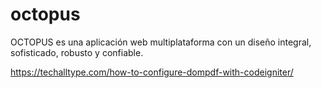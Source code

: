 # octopus
OCTOPUS es una aplicación web multiplataforma con un diseño integral, sofisticado, robusto y confiable.

https://techalltype.com/how-to-configure-dompdf-with-codeigniter/